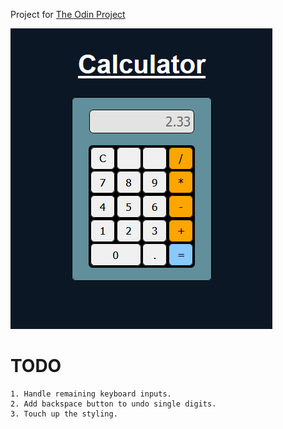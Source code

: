 Project for [The Odin Project]("https://www.theodinproject.com/paths/foundations/courses/foundations/lessons/calculator")

![Preview Image](./preview.png "Calculator")

# TODO
```
1. Handle remaining keyboard inputs.
2. Add backspace button to undo single digits.
3. Touch up the styling.
```